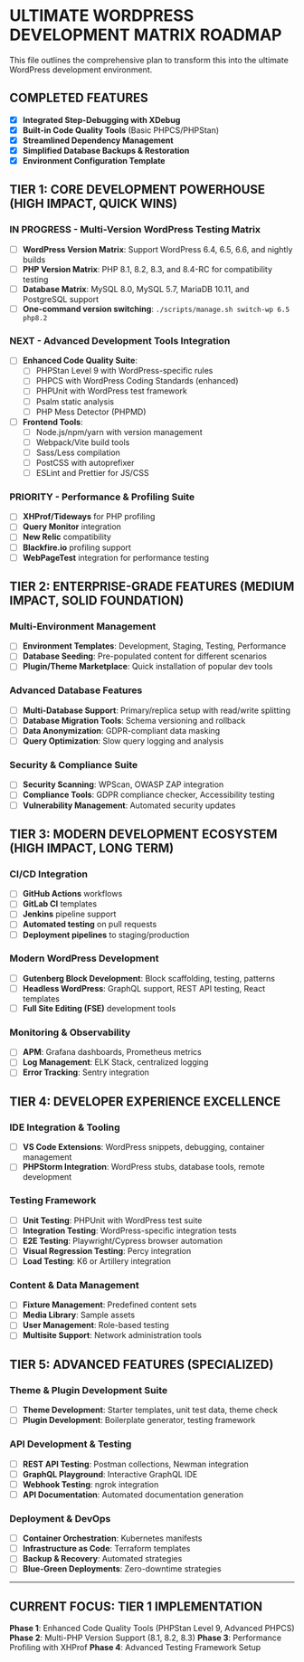 # ULTIMATE WORDPRESS DEVELOPMENT MATRIX ROADMAP

This file outlines the comprehensive plan to transform this into the ultimate WordPress development environment.

## COMPLETED FEATURES

- [x] **Integrated Step-Debugging with XDebug**
- [x] **Built-in Code Quality Tools** (Basic PHPCS/PHPStan)
- [x] **Streamlined Dependency Management**
- [x] **Simplified Database Backups & Restoration**
- [x] **Environment Configuration Template**

## TIER 1: CORE DEVELOPMENT POWERHOUSE (HIGH IMPACT, QUICK WINS)

### IN PROGRESS - Multi-Version WordPress Testing Matrix
- [ ] **WordPress Version Matrix**: Support WordPress 6.4, 6.5, 6.6, and nightly builds
- [ ] **PHP Version Matrix**: PHP 8.1, 8.2, 8.3, and 8.4-RC for compatibility testing
- [ ] **Database Matrix**: MySQL 8.0, MySQL 5.7, MariaDB 10.11, and PostgreSQL support
- [ ] **One-command version switching**: `./scripts/manage.sh switch-wp 6.5 php8.2`

### NEXT - Advanced Development Tools Integration
- [ ] **Enhanced Code Quality Suite**:
  - [ ] PHPStan Level 9 with WordPress-specific rules
  - [ ] PHPCS with WordPress Coding Standards (enhanced)
  - [ ] PHPUnit with WordPress test framework
  - [ ] Psalm static analysis
  - [ ] PHP Mess Detector (PHPMD)
- [ ] **Frontend Tools**:
  - [ ] Node.js/npm/yarn with version management
  - [ ] Webpack/Vite build tools
  - [ ] Sass/Less compilation
  - [ ] PostCSS with autoprefixer
  - [ ] ESLint and Prettier for JS/CSS

### PRIORITY - Performance & Profiling Suite
- [ ] **XHProf/Tideways** for PHP profiling
- [ ] **Query Monitor** integration
- [ ] **New Relic** compatibility
- [ ] **Blackfire.io** profiling support
- [ ] **WebPageTest** integration for performance testing

## TIER 2: ENTERPRISE-GRADE FEATURES (MEDIUM IMPACT, SOLID FOUNDATION)

### Multi-Environment Management
- [ ] **Environment Templates**: Development, Staging, Testing, Performance
- [ ] **Database Seeding**: Pre-populated content for different scenarios
- [ ] **Plugin/Theme Marketplace**: Quick installation of popular dev tools

### Advanced Database Features
- [ ] **Multi-Database Support**: Primary/replica setup with read/write splitting
- [ ] **Database Migration Tools**: Schema versioning and rollback
- [ ] **Data Anonymization**: GDPR-compliant data masking
- [ ] **Query Optimization**: Slow query logging and analysis

### Security & Compliance Suite
- [ ] **Security Scanning**: WPScan, OWASP ZAP integration
- [ ] **Compliance Tools**: GDPR compliance checker, Accessibility testing
- [ ] **Vulnerability Management**: Automated security updates

## TIER 3: MODERN DEVELOPMENT ECOSYSTEM (HIGH IMPACT, LONG TERM)

### CI/CD Integration
- [ ] **GitHub Actions** workflows
- [ ] **GitLab CI** templates
- [ ] **Jenkins** pipeline support
- [ ] **Automated testing** on pull requests
- [ ] **Deployment pipelines** to staging/production

### Modern WordPress Development
- [ ] **Gutenberg Block Development**: Block scaffolding, testing, patterns
- [ ] **Headless WordPress**: GraphQL support, REST API testing, React templates
- [ ] **Full Site Editing (FSE)** development tools

### Monitoring & Observability
- [ ] **APM**: Grafana dashboards, Prometheus metrics
- [ ] **Log Management**: ELK Stack, centralized logging
- [ ] **Error Tracking**: Sentry integration

## TIER 4: DEVELOPER EXPERIENCE EXCELLENCE

### IDE Integration & Tooling
- [ ] **VS Code Extensions**: WordPress snippets, debugging, container management
- [ ] **PHPStorm Integration**: WordPress stubs, database tools, remote development

### Testing Framework
- [ ] **Unit Testing**: PHPUnit with WordPress test suite
- [ ] **Integration Testing**: WordPress-specific integration tests
- [ ] **E2E Testing**: Playwright/Cypress browser automation
- [ ] **Visual Regression Testing**: Percy integration
- [ ] **Load Testing**: K6 or Artillery integration

### Content & Data Management
- [ ] **Fixture Management**: Predefined content sets
- [ ] **Media Library**: Sample assets
- [ ] **User Management**: Role-based testing
- [ ] **Multisite Support**: Network administration tools

## TIER 5: ADVANCED FEATURES (SPECIALIZED)

### Theme & Plugin Development Suite
- [ ] **Theme Development**: Starter templates, unit test data, theme check
- [ ] **Plugin Development**: Boilerplate generator, testing framework

### API Development & Testing
- [ ] **REST API Testing**: Postman collections, Newman integration
- [ ] **GraphQL Playground**: Interactive GraphQL IDE
- [ ] **Webhook Testing**: ngrok integration
- [ ] **API Documentation**: Automated documentation generation

### Deployment & DevOps
- [ ] **Container Orchestration**: Kubernetes manifests
- [ ] **Infrastructure as Code**: Terraform templates
- [ ] **Backup & Recovery**: Automated strategies
- [ ] **Blue-Green Deployments**: Zero-downtime strategies

---

## CURRENT FOCUS: TIER 1 IMPLEMENTATION

**Phase 1**: Enhanced Code Quality Tools (PHPStan Level 9, Advanced PHPCS)
**Phase 2**: Multi-PHP Version Support (8.1, 8.2, 8.3)
**Phase 3**: Performance Profiling with XHProf
**Phase 4**: Advanced Testing Framework Setup